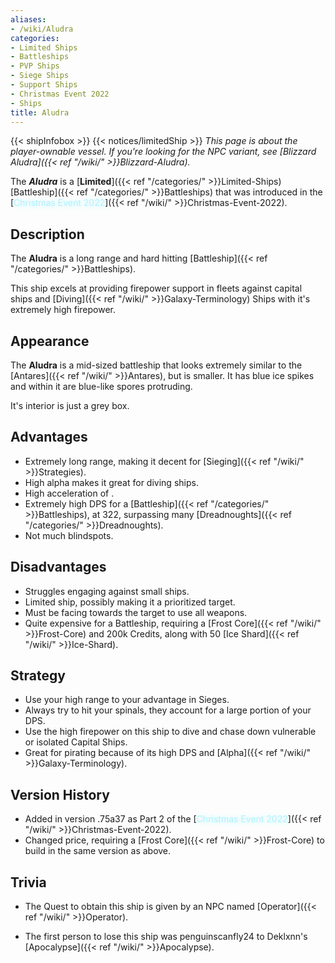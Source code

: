 ```yaml
---
aliases:
- /wiki/Aludra
categories:
- Limited Ships
- Battleships
- PVP Ships
- Siege Ships
- Support Ships
- Christmas Event 2022
- Ships
title: Aludra
---
```


{{< shipInfobox >}} {{< notices/limitedShip >}} _This page is about the player-ownable vessel. If you're looking for the NPC variant, see [Blizzard Aludra]({{< ref "/wiki/" >}}Blizzard-Aludra)._

The **_Aludra_** is a [**Limited**]({{< ref "/categories/" >}}Limited-Ships) [Battleship]({{< ref "/categories/" >}}Battleships) that was introduced in the [<span style="color:#aef2fe;text-shadow: 1px 1px 10px #aef2fe;">Christmas Event 2022</span>]({{< ref "/wiki/" >}}Christmas-Event-2022).

## Description

The **Aludra** is a long range and hard hitting [Battleship]({{< ref "/categories/" >}}Battleships).

This ship excels at providing firepower support in fleets against capital ships and [Diving]({{< ref "/wiki/" >}}Galaxy-Terminology) Ships with it's extremely high firepower.

## Appearance

The **Aludra** is a mid-sized battleship that looks extremely similar to the [Antares]({{< ref "/wiki/" >}}Antares), but is smaller. It has blue ice spikes and within it are blue-like spores protruding.

It's interior is just a grey box.

## Advantages

- Extremely long range, making it decent for [Sieging]({{< ref "/wiki/" >}}Strategies).
- High alpha makes it great for diving ships.
- High acceleration of .
- Extremely high DPS for a [Battleship]({{< ref "/categories/" >}}Battleships), at 322, surpassing many [Dreadnoughts]({{< ref "/categories/" >}}Dreadnoughts).
- Not much blindspots.

## Disadvantages

- Struggles engaging against small ships.
- Limited ship, possibly making it a prioritized target.
- Must be facing towards the target to use all weapons.
- Quite expensive for a Battleship, requiring a [Frost Core]({{< ref "/wiki/" >}}Frost-Core) and 200k Credits, along with 50 [Ice Shard]({{< ref "/wiki/" >}}Ice-Shard).

## Strategy

- Use your high range to your advantage in Sieges.
- Always try to hit your spinals, they account for a large portion of your DPS.
- Use the high firepower on this ship to dive and chase down vulnerable or isolated Capital Ships.
- Great for pirating because of its high DPS and [Alpha]({{< ref "/wiki/" >}}Galaxy-Terminology).

## Version History 

- Added in version .75a37 as Part 2 of the [<span style="color:#aef2fe;text-shadow: 1px 1px 10px #aef2fe;">Christmas Event 2022</span>]({{< ref "/wiki/" >}}Christmas-Event-2022).
- Changed price, requiring a [Frost Core]({{< ref "/wiki/" >}}Frost-Core) to build in the same version as above.

## Trivia

- The Quest to obtain this ship is given by an NPC named [Operator]({{< ref "/wiki/" >}}Operator).

<!-- -->

- The first person to lose this ship was penguinscanfly24 to Deklxnn's [Apocalypse]({{< ref "/wiki/" >}}Apocalypse).